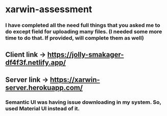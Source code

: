 # xarwin-assessment

### I have completed all the need full things that you asked me to do except field for uploading many files. (I needed some more time to do that. If provided, will complete them as well)

## Client link -> https://jolly-smakager-df4f3f.netlify.app/

## Server link -> https://xarwin-server.herokuapp.com/

### Semantic UI was having issue downloading in my system. So, used Material UI instead of it.
